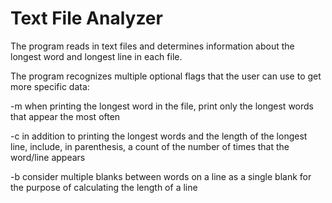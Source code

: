 # Text File Analyzer

The program reads in text files and determines information about the longest word and longest line in each file.

The program recognizes multiple optional flags that the user can use to get more specific data:

-m when printing the longest word in the file, print only the longest words that appear the most often

-c in addition to printing the longest words and the length of the longest line, include, in parenthesis, a count of the number   of times that the word/line appears

-b consider multiple blanks between words on a line as a single blank for the purpose of calculating the length of a line
